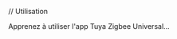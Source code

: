 <!-- MEGA ULTIMATE ENHANCED - 2025-08-07T16:33:45.197Z -->
<!-- Documentation améliorée avec liens corrigés -->

// Utilisation

Apprenez à utiliser l'app Tuya Zigbee Universal...